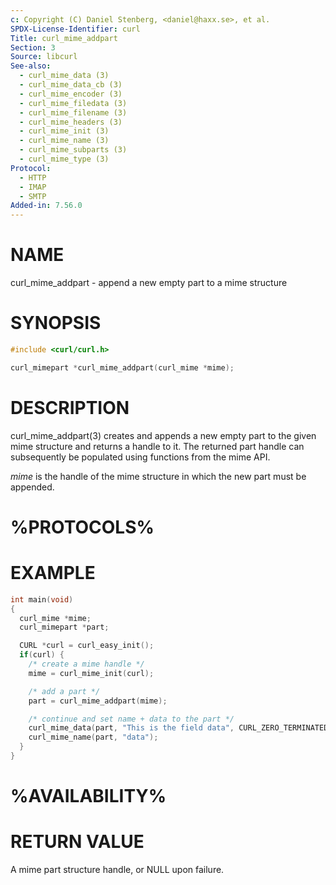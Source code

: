 ```yaml
---
c: Copyright (C) Daniel Stenberg, <daniel@haxx.se>, et al.
SPDX-License-Identifier: curl
Title: curl_mime_addpart
Section: 3
Source: libcurl
See-also:
  - curl_mime_data (3)
  - curl_mime_data_cb (3)
  - curl_mime_encoder (3)
  - curl_mime_filedata (3)
  - curl_mime_filename (3)
  - curl_mime_headers (3)
  - curl_mime_init (3)
  - curl_mime_name (3)
  - curl_mime_subparts (3)
  - curl_mime_type (3)
Protocol:
  - HTTP
  - IMAP
  - SMTP
Added-in: 7.56.0
---
```


# NAME

curl_mime_addpart - append a new empty part to a mime structure

# SYNOPSIS

~~~c
#include <curl/curl.h>

curl_mimepart *curl_mime_addpart(curl_mime *mime);
~~~

# DESCRIPTION

curl_mime_addpart(3) creates and appends a new empty part to the given
mime structure and returns a handle to it. The returned part handle can
subsequently be populated using functions from the mime API.

*mime* is the handle of the mime structure in which the new part must be
appended.

# %PROTOCOLS%

# EXAMPLE

~~~c
int main(void)
{
  curl_mime *mime;
  curl_mimepart *part;

  CURL *curl = curl_easy_init();
  if(curl) {
    /* create a mime handle */
    mime = curl_mime_init(curl);

    /* add a part */
    part = curl_mime_addpart(mime);

    /* continue and set name + data to the part */
    curl_mime_data(part, "This is the field data", CURL_ZERO_TERMINATED);
    curl_mime_name(part, "data");
  }
}
~~~

# %AVAILABILITY%

# RETURN VALUE

A mime part structure handle, or NULL upon failure.

